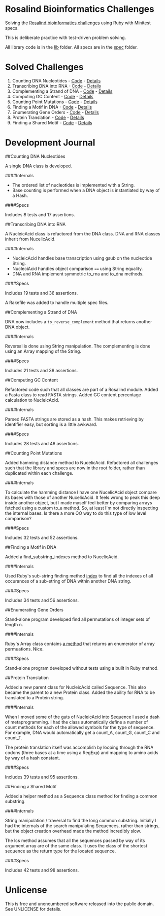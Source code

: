 # Rosalind Bioinformatics Challenges

Solving the [Rosalind bioinformatics challenges](http://rosalind.info) using Ruby with Minitest specs.

This is deliberate practice with test-driven problem solving.

All library code is in the [lib](https://github.com/stungeye/Rosalind-Ruby/tree/master/lib) folder. All specs are in the [spec](https://github.com/stungeye/Rosalind-Ruby/tree/master/spec) folder.

# Solved Challenges

1. Counting DNA Nucleotides - [Code](https://github.com/stungeye/Rosalind-Ruby/tree/master/challenges/Counting%20DNA%20Nucleotides) - [Details](http://rosalind.info/problems/dna/)
2. Transcribing DNA into RNA - [Code](https://github.com/stungeye/Rosalind-Ruby/tree/master/challenges/Transcribing%20DNA%20into%20RNA) - [Details](http://rosalind.info/problems/rna/)
3. Complementing a Strand of DNA - [Code](https://github.com/stungeye/Rosalind-Ruby/tree/master/challenges/Complementing%20a%20Strand%20of%20DNA) - [Details](http://rosalind.info/problems/revc/)
4. Computing GC Content - [Code](https://github.com/stungeye/Rosalind-Ruby/tree/master/challenges/Computing%20GC%20Content) - [Details](http://rosalind.info/problems/gc/)
5. Counting Point Mutations - [Code](https://github.com/stungeye/Rosalind-Ruby/tree/master/challenges/Counting%20Point%20Mutations) - [Details](http://rosalind.info/problems/hamm/)
6. Finding a Motif in DNA - [Code](https://github.com/stungeye/Rosalind-Ruby/tree/master/challenges/Finding%20a%20Motif%20in%20DNA) - [Details](http://rosalind.info/problems/subs/)
7. Enumerating Gene Orders - [Code](https://github.com/stungeye/Rosalind-Ruby/tree/master/challenges/Enumerating%20Gene%20Orders) - [Details](http://rosalind.info/problems/perm/)
8. Protein Translation - [Code](https://github.com/stungeye/Rosalind-Ruby/tree/master/challenges/Protein%20Translation) - [Details](http://rosalind.info/problems/prot/)
9. Finding a Shared Motif - [Code](https://github.com/stungeye/Rosalind-Ruby/tree/master/challenges/Finding%20a%20Shared%20Motif) - [Details](http://rosalind.info/problems/lcs/)

# Development Journal

##Counting DNA Nucleotides

A single DNA class is developed.

####Internals

* The ordered list of nucleotides is implemented with a String.
* Base counting is performed when a DNA object is instantiated by way of a Hash.

####Specs

Includes 8 tests and 17 assertions.

##Transcribing DNA into RNA

A NucleicAcid class is refactored from the DNA class. DNA and RNA classes inherit from NucelicAcid.

####Internals

* NucleicAcid handles base transcription using gsub on the nucleotide String.
* NucleciAcid handles object comparison `==` using String equality.
* DNA and RNA implement symmetric to_rna and to_dna methods.

####Specs

Includes 19 tests and 36 assertions.

A Rakefile was added to handle multiple spec files.

##Complementing a Strand of DNA

DNA now includes a `to_reverse_complement` method that returns another DNA object.

####Internals

Reversal is done using String manipulation. The complementing is done using an Array mapping of the String.

####Specs

Includes 21 tests and 38 assertions.

##Computing GC Content

Refactored code such that all classes are part of a Rosalind module. Added a Fasta class to read FASTA strings. Added GC content percentage calculation to NucleicAcid.

####Internals

Parsed FASTA strings are stored as a hash. This makes retrieving by identifier easy, but sorting is a little awkward. 

####Specs

Includes 28 tests and 48 assertions.

##Counting Point Mutations

Added hamming distance method to NucelicAcid. Refactored all challenges such that the library and specs are now in the root folder, rather than duplicated within each challenge.

####Internals

To calculate the hamming distance I have one NucelicAcid object compare its bases with those of another NucelicAcid. It feels wrong to peak this deep inside another object, but I made myself feel better by comparing arrays fetched using a custom to_a method. So, at least I'm not directly inspecting the internal bases. Is there a more OO way to do this type of low level comparison?

####Specs

Includes 32 tests and 52 assertions.

##Finding a Motif in DNA

Added a find_substring_indexes method to NucelicAcid.

####Internals

Used Ruby's sub-string finding method [index](http://www.ruby-doc.org/core-1.9.3/String.html#method-i-index) to find all the indexes of all occurances of a sub-string of DNA within another DNA string.

####Specs

Includes 34 tests and 56 assertions.

##Enumerating Gene Orders

Stand-alone program developed find all permutations of integer sets of length n.

####Internals
 
Ruby's Array class contains [a method](http://www.ruby-doc.org/core-1.9.3/Array.html#method-i-permutation) that returns an enumerator of array permuations. Nice.

####Specs

Stand-alone program developed without tests using a built in Ruby method.

##Protein Translation

Added a new parent class for NucleicAcid called Sequence. This also became the parent to a new Protein class. Added the ability for RNA to be translated to a Protein string.

####Internals

When I moved some of the guts of NucleicAcid into Sequence I used a dash of metaprogramming. I had the class automatically define a number of count methods for each of the allowed symbols for the type of sequence. For example, DNA would automatically get a count_A, count_G, count_C and count_T.

The protein translation itself was accomplish by looping through the RNA codons (three bases at a time using a RegExp) and mapping to amino acids by way of a hash constant.

####Specs

Includes 39 tests and 95 assertions.

##Finding a Shared Motif

Added a helper method as a Sequence class method for finding a common substring. 

####Internals

String manipulation / traversal to find the long common substring. Initially I had the internals of the search manipulating Sequences, rather than strings, but the object creation overhead made the method incredibly slow.

The lcs method assumes that all the sequences passed by way of its argument array are of the same class. It uses the class of the shortest sequence as the return type for the located sequence.

####Specs

Includes 42 tests and 98 assertions.

# Unlicense

This is free and unencumbered software released into the public domain.  See UNLICENSE for details.